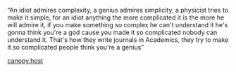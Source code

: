 “An idiot admires complexity, a genius admires simplicity, a physicist tries to make it simple, for an idiot anything the more complicated it is the more he will admire it, if you make something so complex he can't understand it he's gonna think you're a god cause you made it so complicated nobody can understand it. That's how they write journals in Academics, they try to make it so complicated people think you're a genius”


[canopy.host](https://canopy.host)
